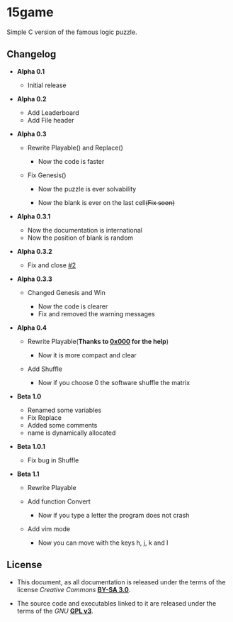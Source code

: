 # 15game

Simple C version of the famous logic puzzle.

## Changelog

- **Alpha 0.1**

  - Initial release

- **Alpha 0.2**

  - Add Leaderboard
  - Add File header

- **Alpha 0.3**

  - Rewrite Playable() and Replace()

    - Now the code is faster

  - Fix Genesis()

    - Now the puzzle is ever solvability

    - Now the blank is ever on the last cell~~(Fix soon)~~

- **Alpha 0.3.1**

  - Now the documentation is international
  - Now the position of blank is random

- **Alpha 0.3.2**

  - Fix and close [#2](https://github.com/OrangeDugongo/15game/issues/2)

- **Alpha 0.3.3**

  - Changed Genesis and Win

    - Now the code is clearer
    - Fix and removed the warning messages

- **Alpha 0.4**

  - Rewrite Playable(**Thanks to [0x000](https://github.com/0x000) for the help**)

    - Now it is more compact and clear

  - Add Shuffle

    - Now if you choose 0 the software shuffle the matrix

- **Beta 1.0**

  - Renamed some variables
  - Fix Replace
  - Added some comments
  - name is dynamically allocated

- **Beta 1.0.1**

  - Fix bug in Shuffle

- **Beta 1.1**

  - Rewrite Playable
  - Add function Convert

    - Now if you type a letter the program does not crash

  - Add vim mode

    - Now you can move with the keys h, j, k and l

## License

- This document, as all documentation is released under the terms of the license _Creative Commons_ [**BY-SA 3.0**](http://creativecommons.org/licenses/by-sa/3.0/it/deed.it).

- The source code and executables linked to it are released under the terms of the _GNU_ [**GPL v3**](http://www.gnu.org/licenses/gpl-3.0.html).

